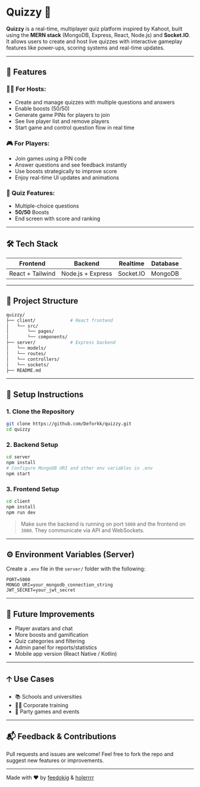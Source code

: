 # Quizzy 🎯

**Quizzy** is a real-time, multiplayer quiz platform inspired by Kahoot, built using the **MERN stack** (MongoDB, Express, React, Node.js) and **Socket.IO**. It allows users to create and host live quizzes with interactive gameplay features like power-ups, scoring systems and real-time updates.

---

## 🚀 Features

### 🧑‍💻 For Hosts:
- Create and manage quizzes with multiple questions and answers
- Enable boosts (50/50)
- Generate game PINs for players to join
- See live player list and remove players
- Start game and control question flow in real time

### 🎮 For Players:
- Join games using a PIN code
- Answer questions and see feedback instantly
- Use boosts strategically to improve score
- Enjoy real-time UI updates and animations

### 🧠 Quiz Features:
- Multiple-choice questions
- **50/50** Boosts
- End screen with score and ranking

---

## 🛠 Tech Stack

| Frontend            | Backend            | Realtime        | Database   |
|---------------------|--------------------|------------------|-------------|
| React + Tailwind    | Node.js + Express  | Socket.IO         | MongoDB     |

---

## 📂 Project Structure

```bash
quizzy/
├── client/             # React frontend
│   └── src/
│       └── pages/
│       └── components/
├── server/             # Express backend
│   └── models/
│   └── routes/
│   └── controllers/
│   └── sockets/
├── README.md
```

---

## 🔧 Setup Instructions

### 1. Clone the Repository

```bash
git clone https://github.com/Deforkk/quizzy.git
cd quizzy
```

### 2. Backend Setup

```bash
cd server
npm install
# Configure MongoDB URI and other env variables in .env
npm start
```

### 3. Frontend Setup

```bash
cd client
npm install
npm run dev
```

> Make sure the backend is running on port `5000` and the frontend on `3000`. They communicate via API and WebSockets.

---

## ⚙️ Environment Variables (Server)

Create a `.env` file in the `server/` folder with the following:

```env
PORT=5000
MONGO_URI=your_mongodb_connection_string
JWT_SECRET=your_jwt_secret
```

---

## 🥪 Future Improvements

- Player avatars and chat
- More boosts and gamification
- Quiz categories and filtering
- Admin panel for reports/statistics
- Mobile app version (React Native / Kotlin)

---

## 🡡 Use Cases

- 📚 Schools and universities
- 👨‍💼 Corporate training
- 🤩 Party games and events

---

## 📬 Feedback & Contributions

Pull requests and issues are welcome! Feel free to fork the repo and suggest new features or improvements.

---

Made with ❤️ by [feedokig](https://github.com/feedokig) & [holerrrr](https://github.com/holerrrr)


